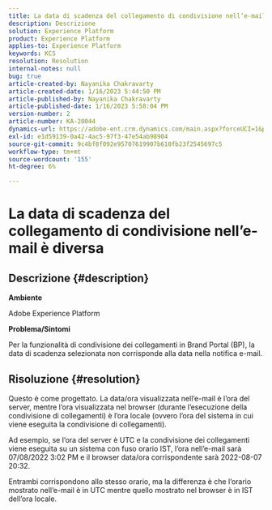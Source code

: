 ```yaml
---
title: La data di scadenza del collegamento di condivisione nell’e-mail è diversa
description: Descrizione
solution: Experience Platform
product: Experience Platform
applies-to: Experience Platform
keywords: KCS
resolution: Resolution
internal-notes: null
bug: true
article-created-by: Nayanika Chakravarty
article-created-date: 1/16/2023 5:44:50 PM
article-published-by: Nayanika Chakravarty
article-published-date: 1/16/2023 5:58:04 PM
version-number: 2
article-number: KA-20044
dynamics-url: https://adobe-ent.crm.dynamics.com/main.aspx?forceUCI=1&pagetype=entityrecord&etn=knowledgearticle&id=9e14b874-c595-ed11-aad1-6045bd006149
exl-id: e1d59139-0a42-4ac5-97f3-47e54ab98904
source-git-commit: 9c4bf8f092e95707619907b610fb23f2545697c5
workflow-type: tm+mt
source-wordcount: '155'
ht-degree: 6%

---
```


# La data di scadenza del collegamento di condivisione nell’e-mail è diversa

## Descrizione {#description}


<b>Ambiente</b>

Adobe Experience Platform

<b>Problema/Sintomi</b>

Per la funzionalità di condivisione dei collegamenti in Brand Portal (BP), la data di scadenza selezionata non corrisponde alla data nella notifica e-mail.


## Risoluzione {#resolution}


Questo è come progettato. La data/ora visualizzata nell’e-mail è l’ora del server, mentre l’ora visualizzata nel browser (durante l’esecuzione della condivisione di collegamenti) è l’ora locale (ovvero l’ora del sistema in cui viene eseguita la condivisione di collegamenti).

Ad esempio, se l’ora del server è UTC e la condivisione dei collegamenti viene eseguita su un sistema con fuso orario IST, l’ora nell’e-mail sarà 07/08/2022 3:02 PM e il browser data/ora corrispondente sarà 2022-08-07 20:32.

Entrambi corrispondono allo stesso orario, ma la differenza è che l’orario mostrato nell’e-mail è in UTC mentre quello mostrato nel browser è in IST dell’ora locale.
